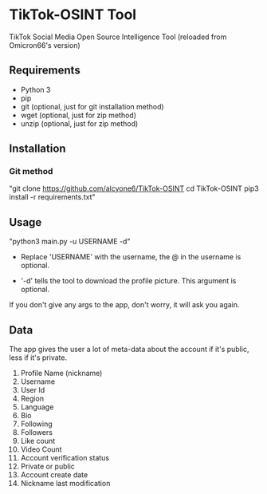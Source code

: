 # TikTok-OSINT Tool

TikTok Social Media Open Source Intelligence Tool (reloaded from Omicron66's version)

## Requirements
- Python 3
- pip
- git (optional, just for git installation method)
- wget (optional, just for zip method)
- unzip (optional, just for zip method)

## Installation
### Git method

"git clone https://github.com/alcyone6/TikTok-OSINT
cd TikTok-OSINT
pip3 install -r requirements.txt"

## Usage

"python3 main.py -u USERNAME -d"

- Replace 'USERNAME' with the username, the @ in the username is optional.

- '-d' tells the tool to download the profile picture. This argument is optional.

If you don't give any args to the app, don't worry, it will ask you again.


## Data

The app gives the user a lot of meta-data about the account if it's public, less if it's private.

1. Profile Name (nickname)
2. Username
3. User Id
4. Region
5. Language
6. Bio
7. Following
8. Followers
9. Like count
10. Video Count
11. Account verification status
12. Private or public
13. Account create date
14. Nickname last modification
